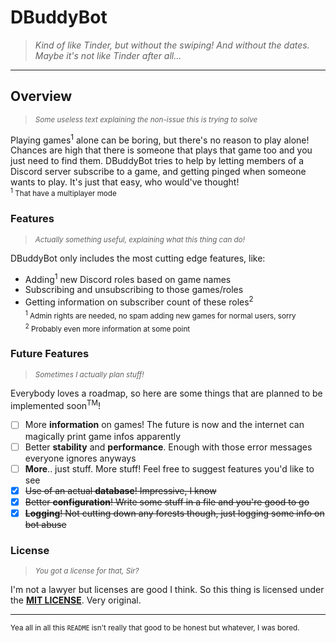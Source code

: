 # DBuddyBot
> *Kind of like Tinder, but without the swiping! And without the dates. Maybe it's not like Tinder after all...*

---

## Overview
> <sub>*Some useless text explaining the non-issue this is trying to solve*</sub>


Playing games<sup>1</sup> alone can be boring, but there's no reason to play alone! Chances are high that there is someone that plays that game too
and you just need to find them. DBuddyBot tries to help by letting members of a Discord server subscribe to a game, and getting pinged when someone wants to play.
It's just that easy, who would've thought!  
<sub><sup>1</sup> That have a multiplayer mode<sub/>

### Features
> <sub>*Actually something useful, explaining what this thing can do!*</sub>

DBuddyBot only includes the most cutting edge features, like:
+ Adding<sup>1</sup> new Discord roles based on game names
+ Subscribing and unsubscribing to those games/roles
+ Getting information on subscriber count of these roles<sup>2</sup>  
<sub><sup>1</sup> Admin rights are needed, no spam adding new games for normal users, sorry</sub>  
<sub><sup>2</sup> Probably even more information at some point</sub>

### Future Features
> <sub>*Sometimes I actually plan stuff!*</sub>

Everybody loves a roadmap, so here are some things that are planned to be implemented soon<sup>TM</sup>!
- [ ] More **information** on games! The future is now and the internet can magically print game infos apparently
- [ ] Better **stability** and **performance**. Enough with those error messages everyone ignores anyways
- [ ] **More**.. just stuff. More stuff! Feel free to suggest features you'd like to see
- [x] ~~Use of an actual **database**! Impressive, I know~~
- [x] ~~Better **configuration**! Write some stuff in a file and you're good to go~~
- [x] ~~**Logging**! Not cutting down any forests though, just logging some info on bot abuse~~

### License
> <sub>*You got a license for that, Sir?*</sub>

I'm not a lawyer but licenses are good I think.
So this thing is licensed under the [**MIT LICENSE**](https://github.com/pron1x/DBuddyBot/blob/master/LICENSE). Very original.

---

<sub>Yea all in all this `README` isn't really that good to be honest but whatever, I was bored.</sub>